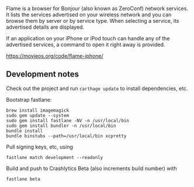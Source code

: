 Flame is a browser for Bonjour (also known as ZeroConf) network services. It lists the services advertised on your wireless network and you can browse them by server or by service type. When selecting a service, its advertised details are displayed.

If an application on your iPhone or iPod touch can handle any of the advertised services, a command to open it right away is provided.

https://movieos.org/code/flame-iphone/

## Development notes

Check out the project and run `carthage update` to install dependencies, etc.

Bootstrap fastlane:

    brew install imagemagick
    sudo gem update --system
    sudo gem install fastlane -NV -n /usr/local/bin
    sudo gem install bundler -n /usr/local/bin
    bundle install
    bundle binstubs --path=/usr/local/bin xcpretty

Pull signing keys, etc, using 

    fastlane match development --readonly

Build and push to Crashlytics Beta (also increments build number) with 

    fastlane beta



